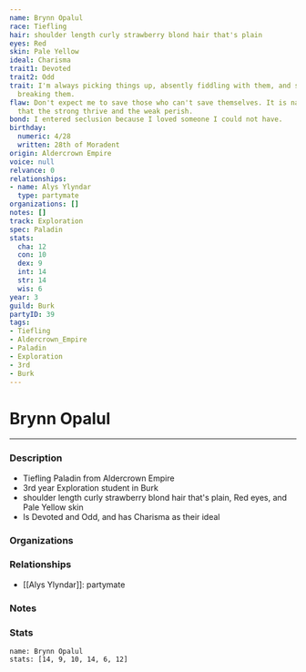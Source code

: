 ```yaml
---
name: Brynn Opalul
race: Tiefling
hair: shoulder length curly strawberry blond hair that's plain
eyes: Red
skin: Pale Yellow
ideal: Charisma
trait1: Devoted
trait2: Odd
trait: I'm always picking things up, absently fiddling with them, and sometimes accidentally
  breaking them.
flaw: Don't expect me to save those who can't save themselves. It is nature's way
  that the strong thrive and the weak perish.
bond: I entered seclusion because I loved someone I could not have.
birthday:
  numeric: 4/28
  written: 28th of Moradent
origin: Aldercrown Empire
voice: null
relvance: 0
relationships:
- name: Alys Ylyndar
  type: partymate
organizations: []
notes: []
track: Exploration
spec: Paladin
stats:
  cha: 12
  con: 10
  dex: 9
  int: 14
  str: 14
  wis: 6
year: 3
guild: Burk
partyID: 39
tags:
- Tiefling
- Aldercrown_Empire
- Paladin
- Exploration
- 3rd
- Burk
---
```

# Brynn Opalul
---
### Description
- Tiefling Paladin from Aldercrown Empire
- 3rd year Exploration student in Burk
- shoulder length curly strawberry blond hair that's plain, Red eyes, and Pale Yellow skin
- Is Devoted and Odd, and has Charisma as their ideal

### Organizations

### Relationships
- [[Alys Ylyndar]]: partymate

### Notes

### Stats
```statblock
name: Brynn Opalul
stats: [14, 9, 10, 14, 6, 12]
```